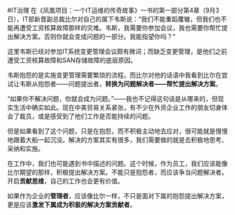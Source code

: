 #IT治理
在《凤凰项目：一个IT运维的传奇故事》一书的第一部分第4章（9月3日），IT部新晋副总裁比尔对自己的属下韦斯说：“我们不能重蹈覆辙，但我们也不能再遭受工资核算故障那样的灾难。韦斯，我需要你参加会议，我也需要你帮忙提出解决方案。否则你就会变成问题的一部分。我能指望你吗？”

这里韦斯已经对参加IT系统变更管理会议颇有微词；而缺乏变更管理，是他们之前遭受工资核算故障和SAN存储故障的底层原因。

韦斯抱怨的是实施变更管理需要繁琐的流程。而比尔对他的话语中我看到比尔在尝试让韦斯从抱怨者——问题提出者，**转换为问题解决者——帮忙提出解决方案**。

“如果你不解决问题，你就会成为问题。”——我也不记得这句话是从哪来的，但现实生活中确实如此。现在中美贸易关系紧张，有不少在外资企业工作的朋友切身体会了裁员，或是感受到了他们工作是否能持续的问题。

但是如果看到了这个问题，只是在抱怨，而不积极主动地去应对，很可能就是慢慢地跟着大船一起沉没。解决的方案其实有很多，我们需要做的就是去积极地思考、采纳和实施。

在工作中，我们也可能遇到书中描述的问题。这个时候，作为员工，我们应该能像比尔期望的那样，积极提出解决方案。不能只是抱怨者，而应该争当问题解决者。开启**贡献思维**，自己的工作也会更有价值。

如果作为企业的**管理者**，应该像比尔一样，不只是面对下属的抱怨提出解决方案，更是应该**激发下属成为积极的解决方案贡献者**。
